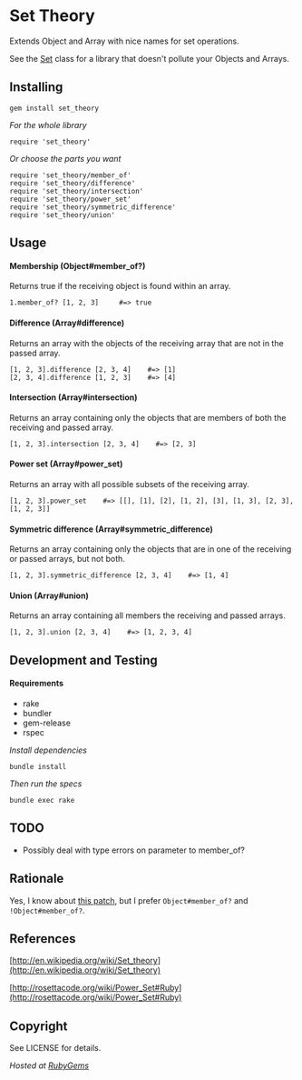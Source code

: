 Set Theory
==========

Extends Object and Array with nice names for set operations.

See the [Set](http://www.ruby-doc.org/stdlib/libdoc/set/rdoc/index.html) class for a library that doesn't pollute your Objects and Arrays.

Installing
----------

    gem install set_theory

_For the whole library_

    require 'set_theory'

_Or choose the parts you want_

    require 'set_theory/member_of'
    require 'set_theory/difference'
    require 'set_theory/intersection'
    require 'set_theory/power_set'
    require 'set_theory/symmetric_difference'
    require 'set_theory/union'

Usage
-----

#### Membership (Object#member_of?)

Returns true if the receiving object is found within an array.

    1.member_of? [1, 2, 3]     #=> true

#### Difference (Array#difference)

Returns an array with the objects of the receiving array that are not in the passed array.

    [1, 2, 3].difference [2, 3, 4]    #=> [1]
    [2, 3, 4].difference [1, 2, 3]    #=> [4]

#### Intersection (Array#intersection)

Returns an array containing only the objects that are members of both the receiving and passed array.

    [1, 2, 3].intersection [2, 3, 4]    #=> [2, 3]

#### Power set (Array#power_set)

Returns an array with all possible subsets of the receiving array.

    [1, 2, 3].power_set    #=> [[], [1], [2], [1, 2], [3], [1, 3], [2, 3], [1, 2, 3]]

#### Symmetric difference (Array#symmetric_difference)

Returns an array containing only the objects that are in one of the receiving or passed arrays, but not both.

    [1, 2, 3].symmetric_difference [2, 3, 4]    #=> [1, 4]

#### Union (Array#union)

Returns an array containing all members the receiving and passed arrays.

    [1, 2, 3].union [2, 3, 4]    #=> [1, 2, 3, 4]

Development and Testing
-----------------------

#### Requirements

* rake
* bundler
* gem-release
* rspec

_Install dependencies_

    bundle install

_Then run the specs_

    bundle exec rake

TODO
----

* Possibly deal with type errors on parameter to member_of?

Rationale
---------
Yes, I know about [this patch](https://github.com/rails/rails/pull/265), but I prefer `Object#member_of?` and `!Object#member_of?`.

References
----------
[http://en.wikipedia.org/wiki/Set_theory](http://en.wikipedia.org/wiki/Set_theory)

[http://rosettacode.org/wiki/Power_Set#Ruby](http://rosettacode.org/wiki/Power_Set#Ruby)

Copyright
---------
See LICENSE for details.

_Hosted at [RubyGems](http://rubygems.org/gems/set_theory)_